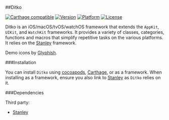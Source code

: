##Ditko

[![Carthage compatible](https://img.shields.io/badge/Carthage-compatible-4BC51D.svg?style=flat)](https://github.com/Carthage/Carthage)
[![Version](http://img.shields.io/cocoapods/v/Ditko.svg)](http://cocoapods.org/?q=Ditko)
[![Platform](http://img.shields.io/cocoapods/p/Ditko.svg)]()
[![License](http://img.shields.io/cocoapods/l/Ditko.svg)](https://github.com/Kosoku/Ditko/blob/master/license.txt)

Ditko is an iOS/macOS/tvOS/watchOS framework that extends the `AppKit`, `UIKit`, and `WatchKit` frameworks. It provides a variety of classes, categories, functions and macros that simplify repetitive tasks on the various platforms. It relies on the [Stanley](https://github.com/Kosoku/Stanley) framework.

Demo icons by [Glyphish](http://www.glyphish.com/).

###Installation

You can install `Ditko` using [cocoapods](https://cocoapods.org/), [Carthage](https://github.com/Carthage/Carthage), or as a framework. When installing as a framework, ensure you also link to [Stanley](https://github.com/Kosoku/Stanley) as `Ditko` relies on it.

###Dependencies

Third party:

- [Stanley](https://github.com/Kosoku/Stanley)
